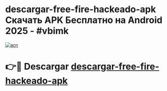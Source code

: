 # descargar-free-fire-hackeado-apk Скачать APK Бесплатно на Android 2025 - #vbimk

[![acn](https://github.com/user-attachments/assets/0f9c940e-d8b0-45ae-aac7-cd30a18b3e1c)](https://apps.freeplayer.one?title=descargar-free-fire-hackeado-apk&ref=9RF)

# 👉🔴 Descargar [descargar-free-fire-hackeado-apk](https://apps.freeplayer.one?title=descargar-free-fire-hackeado-apk&ref=9RF)